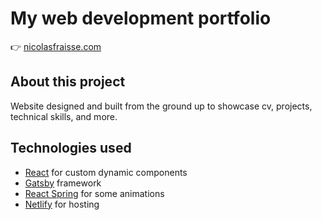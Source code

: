 # My web development portfolio

👉 [nicolasfraisse.com](https://www.nicolasfraisse.com)

## About this project

Website designed and built from the ground up to showcase cv, projects, technical skills, and more.

## Technologies used

- [React](https://reactjs.org/) for custom dynamic components
- [Gatsby](https://www.gatsbyjs.com/) framework
- [React Spring](https://www.react-spring.io/) for some animations
- [Netlify](https://www.netlify.com/) for hosting
